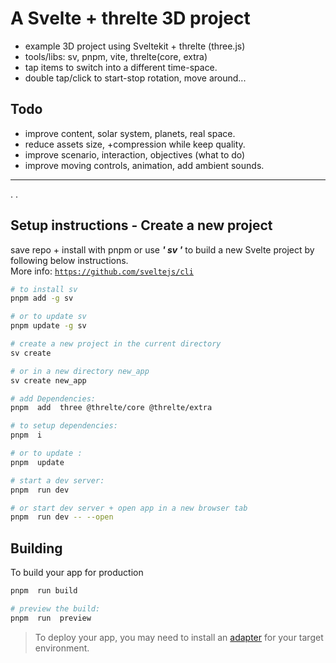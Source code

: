 # A Svelte + threlte 3D project

- example 3D project using Sveltekit + threlte (three.js)
- tools/libs: sv, pnpm, vite, threlte(core, extra)
- tap items to switch into a different time-space.
- double tap/click to start-stop rotation, move around...

## Todo

- improve content, solar system, planets, real space.
- reduce assets size, +compression while keep quality.
- improve scenario, interaction, objectives (what to do)
- improve moving controls, animation, add ambient sounds.

---
.
.

## Setup instructions - Create a new project

save repo + install with pnpm or use ***' sv '*** to build a new Svelte project by following below instructions.  
More info: [`https://github.com/sveltejs/cli`](https://github.com/sveltejs/cli)

```bash
# to install sv
pnpm add -g sv

# or to update sv
pnpm update -g sv

# create a new project in the current directory
sv create

# or in a new directory new_app
sv create new_app

# add Dependencies: 
pnpm  add  three @threlte/core @threlte/extra

# to setup dependencies:
pnpm  i

# or to update :
pnpm  update

# start a dev server:
pnpm  run dev

# or start dev server + open app in a new browser tab  
pnpm  run dev -- --open
```

## Building

To build your app for production

```bash
pnpm  run build

# preview the build:
pnpm  run  preview
```

> To deploy your app, you may need to install an [adapter](https://svelte.dev/docs/kit/adapters) for your target environment.
